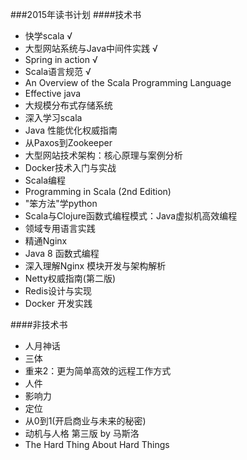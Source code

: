 ###2015年读书计划
####技术书
* 快学scala √
* 大型网站系统与Java中间件实践 √
* Spring in action √
* Scala语言规范 √
* An Overview of the Scala Programming Language
* Effective java
* 大规模分布式存储系统
* 深入学习scala
* Java 性能优化权威指南
* 从Paxos到Zookeeper
* 大型网站技术架构：核心原理与案例分析
* Docker技术入门与实战
* Scala编程
* Programming in Scala (2nd Edition)
* "笨方法"学python
* Scala与Clojure函数式编程模式：Java虚拟机高效编程
* 领域专用语言实践
* 精通Nginx
* Java 8 函数式编程
* 深入理解Nginx 模块开发与架构解析
* Netty权威指南(第二版)
* Redis设计与实现
* Docker 开发实践

####非技术书
* 人月神话
* 三体
* 重来2：更为简单高效的远程工作方式
* 人件
* 影响力
* 定位
* 从0到1(开启商业与未来的秘密)
* 动机与人格 第三版 by 马斯洛
* The Hard Thing About Hard Things


